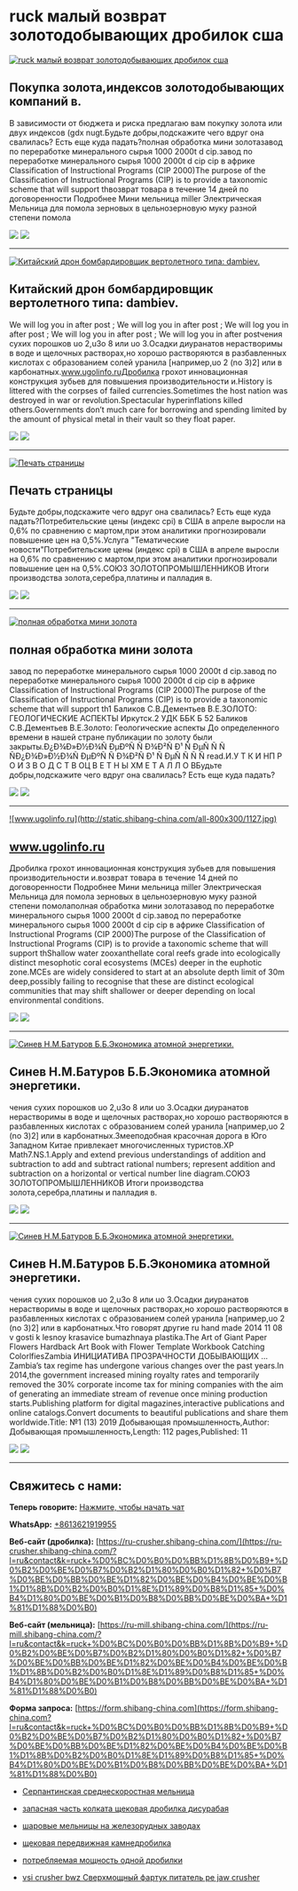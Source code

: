 # ruck малый возврат золотодобывающих дробилок сша

<a href="https://swt.shibang-china.com/?l=ru&img&k=ruck+%D0%BC%D0%B0%D0%BB%D1%8B%D0%B9+%D0%B2%D0%BE%D0%B7%D0%B2%D1%80%D0%B0%D1%82+%D0%B7%D0%BE%D0%BB%D0%BE%D1%82%D0%BE%D0%B4%D0%BE%D0%B1%D1%8B%D0%B2%D0%B0%D1%8E%D1%89%D0%B8%D1%85+%D0%B4%D1%80%D0%BE%D0%B1%D0%B8%D0%BB%D0%BE%D0%BA+%D1%81%D1%88%D0%B0" target="_blank">![ruck малый возврат золотодобывающих дробилок сша](http://static.shibang-china.com/all-800x300/773.jpg)</a>

## Покупка золота,индексов золотодобывающих компаний в.
В зависимости от бюджета и риска предлагаю вам покупку золота или двух индексов (gdx nugt.Будьте добры,подскажите чего вдруг она свалилась? Есть еще куда падать?полная обработка мини золотазавод по переработке минерального сырья 1000 2000t d cip.завод по переработке минерального сырья 1000 2000t d cip cip в африке Classification of Instructional Programs (CIP 2000)The purpose of the Classification of Instructional Programs (CIP) is to provide a taxonomic scheme that will support thвозврат товара в течение 14 дней по договоренности Подробнее Мини мельница miller Электрическая Мельница для помола зерновых в цельнозерновую муку разной степени помола


<a href="https://whatsapp.shibangsoft.com/WhatsApp.php" target="_blank" title="WhatsApp">![](http://static.shibang-china.com/icon/whatsapp.png)</a> <a href="https://swt.shibang-china.com/?l=ru&icon&k=ruck+%D0%BC%D0%B0%D0%BB%D1%8B%D0%B9+%D0%B2%D0%BE%D0%B7%D0%B2%D1%80%D0%B0%D1%82+%D0%B7%D0%BE%D0%BB%D0%BE%D1%82%D0%BE%D0%B4%D0%BE%D0%B1%D1%8B%D0%B2%D0%B0%D1%8E%D1%89%D0%B8%D1%85+%D0%B4%D1%80%D0%BE%D0%B1%D0%B8%D0%BB%D0%BE%D0%BA+%D1%81%D1%88%D0%B0" target="_blank">![](http://static.shibang-china.com/icon/chat-ru.png)</a>

---

<a href="https://swt.shibang-china.com/?l=ru&img&k=ruck+%D0%BC%D0%B0%D0%BB%D1%8B%D0%B9+%D0%B2%D0%BE%D0%B7%D0%B2%D1%80%D0%B0%D1%82+%D0%B7%D0%BE%D0%BB%D0%BE%D1%82%D0%BE%D0%B4%D0%BE%D0%B1%D1%8B%D0%B2%D0%B0%D1%8E%D1%89%D0%B8%D1%85+%D0%B4%D1%80%D0%BE%D0%B1%D0%B8%D0%BB%D0%BE%D0%BA+%D1%81%D1%88%D0%B0" target="_blank">![Китайский дрон бомбардировщик вертолетного типа: dambiev.](http://static.shibang-china.com/all-800x300/1017.jpg)</a>

## Китайский дрон бомбардировщик вертолетного типа: dambiev.
We will log you in after post ; We will log you in after post ; We will log you in after post ; We will log you in after post ; We will log you in after postчения сухих порошков uo 2,u3o 8 или uo 3.Осадки диуранатов нерастворимы в воде и щелочных растворах,но хорошо растворяются в разбавленных кислотах с образованием солей уранила [например,uo 2 (no 3)2] или в карбонатных.www.ugolinfo.ruДробилка грохот инновационная конструкция зубьев для повышения производительности и.History is littered with the corpses of failed currencies.Sometimes the host nation was destroyed in war or revolution.Spectacular hyperinflations killed others.Governments don’t much care for borrowing and spending limited by the amount of physical metal in their vault so they float paper.


<a href="https://whatsapp.shibangsoft.com/WhatsApp.php" target="_blank" title="WhatsApp">![](http://static.shibang-china.com/icon/whatsapp.png)</a> <a href="https://swt.shibang-china.com/?l=ru&icon&k=ruck+%D0%BC%D0%B0%D0%BB%D1%8B%D0%B9+%D0%B2%D0%BE%D0%B7%D0%B2%D1%80%D0%B0%D1%82+%D0%B7%D0%BE%D0%BB%D0%BE%D1%82%D0%BE%D0%B4%D0%BE%D0%B1%D1%8B%D0%B2%D0%B0%D1%8E%D1%89%D0%B8%D1%85+%D0%B4%D1%80%D0%BE%D0%B1%D0%B8%D0%BB%D0%BE%D0%BA+%D1%81%D1%88%D0%B0" target="_blank">![](http://static.shibang-china.com/icon/chat-ru.png)</a>

---

<a href="https://swt.shibang-china.com/?l=ru&img&k=ruck+%D0%BC%D0%B0%D0%BB%D1%8B%D0%B9+%D0%B2%D0%BE%D0%B7%D0%B2%D1%80%D0%B0%D1%82+%D0%B7%D0%BE%D0%BB%D0%BE%D1%82%D0%BE%D0%B4%D0%BE%D0%B1%D1%8B%D0%B2%D0%B0%D1%8E%D1%89%D0%B8%D1%85+%D0%B4%D1%80%D0%BE%D0%B1%D0%B8%D0%BB%D0%BE%D0%BA+%D1%81%D1%88%D0%B0" target="_blank">![Печать страницы](http://static.shibang-china.com/all-800x300/889.jpg)</a>

## Печать страницы
Будьте добры,подскажите чего вдруг она свалилась? Есть еще куда падать?Потребительские цены (индекс cpi) в США в апреле выросли на 0,6% по сравнению с мартом,при этом аналитики прогнозировали повышение цен на 0,5%.Услуга &quot;Тематические новости&quot;Потребительские цены (индекс cpi) в США в апреле выросли на 0,6% по сравнению с мартом,при этом аналитики прогнозировали повышение цен на 0,5%.СОЮЗ ЗОЛОТОПРОМЫШЛЕННИКОВ Итоги производства золота,серебра,платины и палладия в.


<a href="https://whatsapp.shibangsoft.com/WhatsApp.php" target="_blank" title="WhatsApp">![](http://static.shibang-china.com/icon/whatsapp.png)</a> <a href="https://swt.shibang-china.com/?l=ru&icon&k=ruck+%D0%BC%D0%B0%D0%BB%D1%8B%D0%B9+%D0%B2%D0%BE%D0%B7%D0%B2%D1%80%D0%B0%D1%82+%D0%B7%D0%BE%D0%BB%D0%BE%D1%82%D0%BE%D0%B4%D0%BE%D0%B1%D1%8B%D0%B2%D0%B0%D1%8E%D1%89%D0%B8%D1%85+%D0%B4%D1%80%D0%BE%D0%B1%D0%B8%D0%BB%D0%BE%D0%BA+%D1%81%D1%88%D0%B0" target="_blank">![](http://static.shibang-china.com/icon/chat-ru.png)</a>

---

<a href="https://swt.shibang-china.com/?l=ru&img&k=ruck+%D0%BC%D0%B0%D0%BB%D1%8B%D0%B9+%D0%B2%D0%BE%D0%B7%D0%B2%D1%80%D0%B0%D1%82+%D0%B7%D0%BE%D0%BB%D0%BE%D1%82%D0%BE%D0%B4%D0%BE%D0%B1%D1%8B%D0%B2%D0%B0%D1%8E%D1%89%D0%B8%D1%85+%D0%B4%D1%80%D0%BE%D0%B1%D0%B8%D0%BB%D0%BE%D0%BA+%D1%81%D1%88%D0%B0" target="_blank">![полная обработка мини золота](http://static.shibang-china.com/all-800x300/53.jpg)</a>

## полная обработка мини золота
завод по переработке минерального сырья 1000 2000t d cip.завод по переработке минерального сырья 1000 2000t d cip cip в африке Classification of Instructional Programs (CIP 2000)The purpose of the Classification of Instructional Programs (CIP) is to provide a taxonomic scheme that will support th1 Баликов С.В.Дементьев В.Е.ЗОЛОТО: ГЕОЛОГИЧЕСКИЕ АСПЕКТЫ Иркутск.2 УДК ББК Б 52 Баликов С.В.Дементьев В.Е.Золото: Геологические аспекты До определенного времени в нашей стране публикации по золоту были закрыты.&#208;&#191;&#208;&#190;&#208;&#187;&#208;&#189;&#208;&#190;&#209; &#208;&#181;&#208;&#186;&#209; &#209; &#208;&#190;&#208;&#178;&#209; &#208;&#185; &#209; &#208;&#181;&#209; &#209; &#209; &#209;&#208;&#191;&#208;&#190;&#208;&#187;&#208;&#189;&#208;&#190;&#209; &#208;&#181;&#208;&#186;&#209; &#209; &#208;&#190;&#208;&#178;&#209; &#208;&#185; &#209; &#208;&#181;&#209; &#209; &#209; &#209; read.И.У Т К И НП Р О И З В О Д С Т В ОЦ В Е Т Н Ы ХМ Е Т А Л Л О ВБудьте добры,подскажите чего вдруг она свалилась? Есть еще куда падать?


<a href="https://whatsapp.shibangsoft.com/WhatsApp.php" target="_blank" title="WhatsApp">![](http://static.shibang-china.com/icon/whatsapp.png)</a> <a href="https://swt.shibang-china.com/?l=ru&icon&k=ruck+%D0%BC%D0%B0%D0%BB%D1%8B%D0%B9+%D0%B2%D0%BE%D0%B7%D0%B2%D1%80%D0%B0%D1%82+%D0%B7%D0%BE%D0%BB%D0%BE%D1%82%D0%BE%D0%B4%D0%BE%D0%B1%D1%8B%D0%B2%D0%B0%D1%8E%D1%89%D0%B8%D1%85+%D0%B4%D1%80%D0%BE%D0%B1%D0%B8%D0%BB%D0%BE%D0%BA+%D1%81%D1%88%D0%B0" target="_blank">![](http://static.shibang-china.com/icon/chat-ru.png)</a>

---

<a href="https://swt.shibang-china.com/?l=ru&img&k=ruck+%D0%BC%D0%B0%D0%BB%D1%8B%D0%B9+%D0%B2%D0%BE%D0%B7%D0%B2%D1%80%D0%B0%D1%82+%D0%B7%D0%BE%D0%BB%D0%BE%D1%82%D0%BE%D0%B4%D0%BE%D0%B1%D1%8B%D0%B2%D0%B0%D1%8E%D1%89%D0%B8%D1%85+%D0%B4%D1%80%D0%BE%D0%B1%D0%B8%D0%BB%D0%BE%D0%BA+%D1%81%D1%88%D0%B0" target="_blank">![www.ugolinfo.ru](http://static.shibang-china.com/all-800x300/1127.jpg)</a>

## www.ugolinfo.ru
Дробилка грохот инновационная конструкция зубьев для повышения производительности и.возврат товара в течение 14 дней по договоренности Подробнее Мини мельница miller Электрическая Мельница для помола зерновых в цельнозерновую муку разной степени помолаполная обработка мини золотазавод по переработке минерального сырья 1000 2000t d cip.завод по переработке минерального сырья 1000 2000t d cip cip в африке Classification of Instructional Programs (CIP 2000)The purpose of the Classification of Instructional Programs (CIP) is to provide a taxonomic scheme that will support thShallow water zooxanthellate coral reefs grade into ecologically distinct mesophotic coral ecosystems (MCEs) deeper in the euphotic zone.MCEs are widely considered to start at an absolute depth limit of 30m deep,possibly failing to recognise that these are distinct ecological communities that may shift shallower or deeper depending on local environmental conditions.


<a href="https://whatsapp.shibangsoft.com/WhatsApp.php" target="_blank" title="WhatsApp">![](http://static.shibang-china.com/icon/whatsapp.png)</a> <a href="https://swt.shibang-china.com/?l=ru&icon&k=ruck+%D0%BC%D0%B0%D0%BB%D1%8B%D0%B9+%D0%B2%D0%BE%D0%B7%D0%B2%D1%80%D0%B0%D1%82+%D0%B7%D0%BE%D0%BB%D0%BE%D1%82%D0%BE%D0%B4%D0%BE%D0%B1%D1%8B%D0%B2%D0%B0%D1%8E%D1%89%D0%B8%D1%85+%D0%B4%D1%80%D0%BE%D0%B1%D0%B8%D0%BB%D0%BE%D0%BA+%D1%81%D1%88%D0%B0" target="_blank">![](http://static.shibang-china.com/icon/chat-ru.png)</a>

---

<a href="https://swt.shibang-china.com/?l=ru&img&k=ruck+%D0%BC%D0%B0%D0%BB%D1%8B%D0%B9+%D0%B2%D0%BE%D0%B7%D0%B2%D1%80%D0%B0%D1%82+%D0%B7%D0%BE%D0%BB%D0%BE%D1%82%D0%BE%D0%B4%D0%BE%D0%B1%D1%8B%D0%B2%D0%B0%D1%8E%D1%89%D0%B8%D1%85+%D0%B4%D1%80%D0%BE%D0%B1%D0%B8%D0%BB%D0%BE%D0%BA+%D1%81%D1%88%D0%B0" target="_blank">![Синев Н.М.Батуров Б.Б.Экономика атомной энергетики.](http://static.shibang-china.com/all-800x300/580.jpg)</a>

## Синев Н.М.Батуров Б.Б.Экономика атомной энергетики.
чения сухих порошков uo 2,u3o 8 или uo 3.Осадки диуранатов нерастворимы в воде и щелочных растворах,но хорошо растворяются в разбавленных кислотах с образованием солей уранила [например,uo 2 (no 3)2] или в карбонатных.Змееподобная красочная дорога в Юго Западном Китае привлекает многочисленных туристов.XP Math7.NS.1.Apply and extend previous understandings of addition and subtraction to add and subtract rational numbers; represent addition and subtraction on a horizontal or vertical number line diagram.СОЮЗ ЗОЛОТОПРОМЫШЛЕННИКОВ Итоги производства золота,серебра,платины и палладия в.


<a href="https://whatsapp.shibangsoft.com/WhatsApp.php" target="_blank" title="WhatsApp">![](http://static.shibang-china.com/icon/whatsapp.png)</a> <a href="https://swt.shibang-china.com/?l=ru&icon&k=ruck+%D0%BC%D0%B0%D0%BB%D1%8B%D0%B9+%D0%B2%D0%BE%D0%B7%D0%B2%D1%80%D0%B0%D1%82+%D0%B7%D0%BE%D0%BB%D0%BE%D1%82%D0%BE%D0%B4%D0%BE%D0%B1%D1%8B%D0%B2%D0%B0%D1%8E%D1%89%D0%B8%D1%85+%D0%B4%D1%80%D0%BE%D0%B1%D0%B8%D0%BB%D0%BE%D0%BA+%D1%81%D1%88%D0%B0" target="_blank">![](http://static.shibang-china.com/icon/chat-ru.png)</a>

---

<a href="https://swt.shibang-china.com/?l=ru&img&k=ruck+%D0%BC%D0%B0%D0%BB%D1%8B%D0%B9+%D0%B2%D0%BE%D0%B7%D0%B2%D1%80%D0%B0%D1%82+%D0%B7%D0%BE%D0%BB%D0%BE%D1%82%D0%BE%D0%B4%D0%BE%D0%B1%D1%8B%D0%B2%D0%B0%D1%8E%D1%89%D0%B8%D1%85+%D0%B4%D1%80%D0%BE%D0%B1%D0%B8%D0%BB%D0%BE%D0%BA+%D1%81%D1%88%D0%B0" target="_blank">![Синев Н.М.Батуров Б.Б.Экономика атомной энергетики.](http://static.shibang-china.com/all-800x300/150.jpg)</a>

## Синев Н.М.Батуров Б.Б.Экономика атомной энергетики.
чения сухих порошков uo 2,u3o 8 или uo 3.Осадки диуранатов нерастворимы в воде и щелочных растворах,но хорошо растворяются в разбавленных кислотах с образованием солей уранила [например,uo 2 (no 3)2] или в карбонатных.Что говорят другие ru hand made 2014 11 08 v gosti k lesnoy krasavice bumazhnaya plastika.The Art of Giant Paper Flowers Hardback Art Book with Flower Template Workbook Catching ColorlfiesZambia ИНИЦИАТИВА ПРОЗРАЧНОСТИ ДОБЫВАЮЩИХ …Zambia’s tax regime has undergone various changes over the past years.In 2014,the government increased mining royalty rates and temporarily removed the 30% corporate income tax for mining companies with the aim of generating an immediate stream of revenue once mining production starts.Publishing platform for digital magazines,interactive publications and online catalogs.Convert documents to beautiful publications and share them worldwide.Title: №1 (13) 2019 Добывающая промышленность,Author: Добывающая промышленность,Length: 112 pages,Published: 11


<a href="https://whatsapp.shibangsoft.com/WhatsApp.php" target="_blank" title="WhatsApp">![](http://static.shibang-china.com/icon/whatsapp.png)</a> <a href="https://swt.shibang-china.com/?l=ru&icon&k=ruck+%D0%BC%D0%B0%D0%BB%D1%8B%D0%B9+%D0%B2%D0%BE%D0%B7%D0%B2%D1%80%D0%B0%D1%82+%D0%B7%D0%BE%D0%BB%D0%BE%D1%82%D0%BE%D0%B4%D0%BE%D0%B1%D1%8B%D0%B2%D0%B0%D1%8E%D1%89%D0%B8%D1%85+%D0%B4%D1%80%D0%BE%D0%B1%D0%B8%D0%BB%D0%BE%D0%BA+%D1%81%D1%88%D0%B0" target="_blank">![](http://static.shibang-china.com/icon/chat-ru.png)</a>

---
## Свяжитесь с нами:

**Теперь говорите:** [Нажмите, чтобы начать чат](https://swt.shibang-china.com?l=ru&contact&k=ruck+%D0%BC%D0%B0%D0%BB%D1%8B%D0%B9+%D0%B2%D0%BE%D0%B7%D0%B2%D1%80%D0%B0%D1%82+%D0%B7%D0%BE%D0%BB%D0%BE%D1%82%D0%BE%D0%B4%D0%BE%D0%B1%D1%8B%D0%B2%D0%B0%D1%8E%D1%89%D0%B8%D1%85+%D0%B4%D1%80%D0%BE%D0%B1%D0%B8%D0%BB%D0%BE%D0%BA+%D1%81%D1%88%D0%B0)

**WhatsApp:**  [+8613621919955](https://whatsapp.shibangsoft.com/WhatsApp.php)

**Веб-сайт (дробилка):** [https://ru-crusher.shibang-china.com/](https://ru-crusher.shibang-china.com/?l=ru&contact&k=ruck+%D0%BC%D0%B0%D0%BB%D1%8B%D0%B9+%D0%B2%D0%BE%D0%B7%D0%B2%D1%80%D0%B0%D1%82+%D0%B7%D0%BE%D0%BB%D0%BE%D1%82%D0%BE%D0%B4%D0%BE%D0%B1%D1%8B%D0%B2%D0%B0%D1%8E%D1%89%D0%B8%D1%85+%D0%B4%D1%80%D0%BE%D0%B1%D0%B8%D0%BB%D0%BE%D0%BA+%D1%81%D1%88%D0%B0)

**Веб-сайт (мельница):** [https://ru-mill.shibang-china.com/](https://ru-mill.shibang-china.com/?l=ru&contact&k=ruck+%D0%BC%D0%B0%D0%BB%D1%8B%D0%B9+%D0%B2%D0%BE%D0%B7%D0%B2%D1%80%D0%B0%D1%82+%D0%B7%D0%BE%D0%BB%D0%BE%D1%82%D0%BE%D0%B4%D0%BE%D0%B1%D1%8B%D0%B2%D0%B0%D1%8E%D1%89%D0%B8%D1%85+%D0%B4%D1%80%D0%BE%D0%B1%D0%B8%D0%BB%D0%BE%D0%BA+%D1%81%D1%88%D0%B0)

**Форма запроса:** [https://form.shibang-china.com](https://form.shibang-china.com?l=ru&contact&k=ruck+%D0%BC%D0%B0%D0%BB%D1%8B%D0%B9+%D0%B2%D0%BE%D0%B7%D0%B2%D1%80%D0%B0%D1%82+%D0%B7%D0%BE%D0%BB%D0%BE%D1%82%D0%BE%D0%B4%D0%BE%D0%B1%D1%8B%D0%B2%D0%B0%D1%8E%D1%89%D0%B8%D1%85+%D0%B4%D1%80%D0%BE%D0%B1%D0%B8%D0%BB%D0%BE%D0%BA+%D1%81%D1%88%D0%B0)

* [Серпантинская среднескоростная мельница](../131/%D0%A1%D0%B5%D1%80%D0%BF%D0%B0%D0%BD%D1%82%D0%B8%D0%BD%D1%81%D0%BA%D0%B0%D1%8F%20%D1%81%D1%80%D0%B5%D0%B4%D0%BD%D0%B5%D1%81%D0%BA%D0%BE%D1%80%D0%BE%D1%81%D1%82%D0%BD%D0%B0%D1%8F%20%D0%BC%D0%B5%D0%BB%D1%8C%D0%BD%D0%B8%D1%86%D0%B0.md)

* [запасная часть колката щековая дробилка дисурабая](../134/%D0%B7%D0%B0%D0%BF%D0%B0%D1%81%D0%BD%D0%B0%D1%8F%20%D1%87%D0%B0%D1%81%D1%82%D1%8C%20%D0%BA%D0%BE%D0%BB%D0%BA%D0%B0%D1%82%D0%B0%20%D1%89%D0%B5%D0%BA%D0%BE%D0%B2%D0%B0%D1%8F%20%D0%B4%D1%80%D0%BE%D0%B1%D0%B8%D0%BB%D0%BA%D0%B0%20%D0%B4%D0%B8%D1%81%D1%83%D1%80%D0%B0%D0%B1%D0%B0%D1%8F.md)

* [шаровые мельницы на железорудных заводах](../135/%D1%88%D0%B0%D1%80%D0%BE%D0%B2%D1%8B%D0%B5%20%D0%BC%D0%B5%D0%BB%D1%8C%D0%BD%D0%B8%D1%86%D1%8B%20%D0%BD%D0%B0%20%D0%B6%D0%B5%D0%BB%D0%B5%D0%B7%D0%BE%D1%80%D1%83%D0%B4%D0%BD%D1%8B%D1%85%20%D0%B7%D0%B0%D0%B2%D0%BE%D0%B4%D0%B0%D1%85.md)

* [щековая передвижная камнедробилка](../135/%D1%89%D0%B5%D0%BA%D0%BE%D0%B2%D0%B0%D1%8F%20%D0%BF%D0%B5%D1%80%D0%B5%D0%B4%D0%B2%D0%B8%D0%B6%D0%BD%D0%B0%D1%8F%20%D0%BA%D0%B0%D0%BC%D0%BD%D0%B5%D0%B4%D1%80%D0%BE%D0%B1%D0%B8%D0%BB%D0%BA%D0%B0.md)

* [потребляемая мощность одной дробилки](../131/%D0%BF%D0%BE%D1%82%D1%80%D0%B5%D0%B1%D0%BB%D1%8F%D0%B5%D0%BC%D0%B0%D1%8F%20%D0%BC%D0%BE%D1%89%D0%BD%D0%BE%D1%81%D1%82%D1%8C%20%D0%BE%D0%B4%D0%BD%D0%BE%D0%B9%20%D0%B4%D1%80%D0%BE%D0%B1%D0%B8%D0%BB%D0%BA%D0%B8.md)

* [vsi crusher bwz Сверхмощный фартук питатель pe jaw crusher](../134/vsi%20crusher%20bwz%20%D0%A1%D0%B2%D0%B5%D1%80%D1%85%D0%BC%D0%BE%D1%89%D0%BD%D1%8B%D0%B9%20%D1%84%D0%B0%D1%80%D1%82%D1%83%D0%BA%20%D0%BF%D0%B8%D1%82%D0%B0%D1%82%D0%B5%D0%BB%D1%8C%20pe%20jaw%20crusher.md)